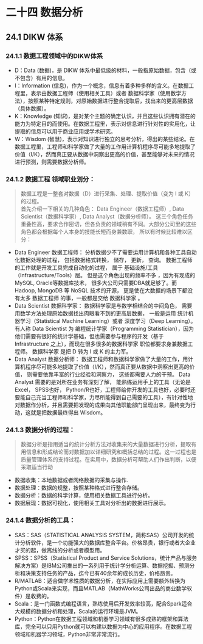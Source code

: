 # 二十四 数据分析
## 24.1 DIKW 体系

### 24.1.1 数据工程领域中的DIKW体系
* D：Data (数据)，是 DIKW 体系中最低级的材料，一般指原始数据，包含（或不包含）有用的信息。
* I：Information (信息)，作为一个概念，信息有着多种多样的含义。在数据工程里，表示由数据工程师（使用相关工具）或者 数据科学家（使用数学方法），按照某种特定规则，对原始数据进行整合提取后，找出来的更高层数据（具体数据）。
* K：Knowledge (知识)，是对某个主题的确定认识，并且这些认识拥有潜在的能力为特定目的而使用。在数据工程里，表示对信息进行针对性的实用化，让提取的信息可以用于商业应用或学术研究。
* W：Wisdom (智慧)，表示对知识进行独立的思考分析，得出的某些结论。在数据工程里，工程师和科学家做了大量的工作用计算机程序尽可能多地提取了价值（I/K），然而真正要从数据中洞察出更高的价值，甚至能够对未来的情况进行预测，则需要数据分析师。

### 24.1.2 数据工程 领域职业划分：
> 数据工程是一整套对数据（D）进行采集、处理、提取价值（变为 I 或 K）的过程。  
首先介绍一下相关的几种角色： Data Engineer（数据工程师）, Data Scientist（数据科学家）, Data Analyst（数据分析师）。 这三个角色任务重叠性高，要求合作密切，但各负责的领域稍有不同。大部分公司里的这些角色都会根据每个人本身的技能长短而身兼数职， 所以有时候比较难以区分：

* Data Engineer 数据工程师： 分析数据少不了需要运用计算机和各种工具自动化数据处理的过程， 包括数据格式转换， 储存， 更新， 查询。 数据工程师的工作就是开发工具完成自动化的过程， 属于 基础设施/工具（Infrastructure/Tools）层。
但是这个角色出现的频率不多 ，因为有现成的MySQL, Oracle等数据库技术， 很多大公司只需要DBA就足够了。而 Hadoop, MongoDB 等 NoSQL 技术的开源， 更是使在大数据的场景下都没有太多 数据工程师 的事，一般都是交给 数据科学家 。
* Data Scientist 数据科学家： 数据科学家是与数学相结合的中间角色， 需要用数学方法处理原始数据找出肉眼看不到的更高层数据， 一般是运用 统计机器学习（Statistical Machine Learning）或者 深度学习（Deep Learning）。
有人称 Data Scientist 为 编程统计学家（Programming Statistician），因为他们需要有很好的统计学基础，但也需要参与程序的开发（基于 Infrastructure 之上），而现在很多很多的数据科学家 职位都要求身兼数据工程师。 数据科学家 是把 D 转为 I 或 K 的主力军。
* Data Analyst 数据分析师： 数据工程师和数据科学家做了大量的工作，用计算机程序尽可能多地提取了价值（I/K），然而真正要从数据中洞察出更高的价值， 则需要依靠丰富的行业经验和洞察力， 这些都需要人力的干预。
Data Analyst 需要的是对所在业务有深刻了解， 能熟练运用手上的工具（无论是 Excel， SPSS也好， Python/R也好，工程师给你开发的工具也好，必要时还要能自己充当工程师和科学家，力尽所能得到自己需要的工具），有针对性地对数据作分析，并且需要把发现的成果向其他职能部门呈现出来，最终变为行动，这就是把数据最终得出 Wisdom。


### 24.1.3 数据分析的过程：
> 数据分析是指用适当的统计分析方法对收集来的大量数据进行分析，提取有用信息和形成结论而对数据加以详细研究和概括总结的过程。这一过程也是质量管理体系的支持过程。在实用中，数据分析可帮助人们作出判断，以便采取适当行动

* 数据收集：本地数据或者网络数据的采集与操作.
* 数据处理：数据的规整，按照某种格式进行整合存储。
* 数据分析：数据的科学计算，使用相关数据工具进行分析。
* 数据展现：数据可视化，使用相关工具对分析出的数据进行展示。

### 24.1.4 数据分析的工具：
* SAS：SAS（STATISTICAL ANALYSIS SYSTEM，简称SAS）公司开发的统计分析软件，是一个功能强大的数据库整合平台。价格昂贵，银行或者大企业才买的起，做离线的分析或者模型用。
* SPSS：SPSS（Statistical Product and Service Solutions，统计产品与服务解决方案）是IBM公司推出的一系列用于统计学分析运算、数据挖掘、预测分析和决策支持任务的产品，迄今已有40余年的成长历史，价格昂贵。
* R/MATLAB：适合做学术性质的数据分析，在实际应用上需要额外转换为Python或Scala来实现，而且MATLAB（MathWorks公司出品的商业数学软件）是收费的。
* Scala：是一门函数式编程语言，熟练使用后开发效率较高，配合Spark适合大规模的数据分析和处理，Scala的运行环境是JVM。
* Python：Python在数据工程领域和机器学习领域有很多成熟的框架和算法库，完全可以只用Python就可以构建以数据为中心的应用程序。在数据工程领域和机器学习领域，Python非常非常流行。





